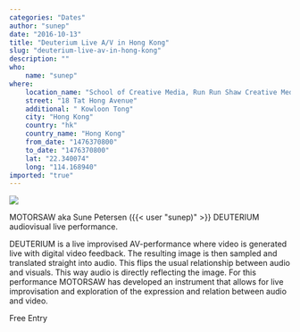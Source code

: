 ```yaml
---
categories: "Dates"
author: "sunep"
date: "2016-10-13"
title: "Deuterium Live A/V in Hong Kong"
slug: "deuterium-live-av-in-hong-kong"
description: ""
who: 
    name: "sunep"
where: 
    location_name: "School of Creative Media, Run Run Shaw Creative Media ,City University of Hong Kong"
    street: "18 Tat Hong Avenue"
    additional: " Kowloon Tong"
    city: "Hong Kong"
    country: "hk"
    country_name: "Hong Kong"
    from_date: "1476370800"
    to_date: "1476370800"
    lat: "22.340074"
    long: "114.168940"
imported: "true"
---
```



![](DEUTERIUM_2015.06.01-13.24.22.png) 

MOTORSAW aka Sune Petersen ({{< user "sunep)" >}} DEUTERIUM audiovisual live performance.

DEUTERIUM is a live improvised AV-performance where video is generated live with digital video feedback. The resulting image is then sampled and translated straight into audio. This flips the usual relationship between audio and visuals. This way audio is directly reflecting the image. For this performance MOTORSAW has developed an instrument that allows for live improvisation and exploration of the expression and relation between audio and video.

Free Entry